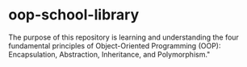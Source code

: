 # oop-school-library
The purpose of this repository is learning and understanding the four fundamental principles of Object-Oriented Programming (OOP): Encapsulation, Abstraction, Inheritance, and Polymorphism."
